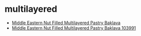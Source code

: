 # multilayered

 * [Middle Eastern Nut Filled Multilayered Pastry Baklava](../../index/m/middle-eastern-nut-filled-multilayered-pastry-baklava-103991.json)
 * [Middle Eastern Nut Filled Multilayered Pastry Baklava 103991](../../index/m/middle-eastern-nut-filled-multilayered-pastry-baklava-103991.json)
